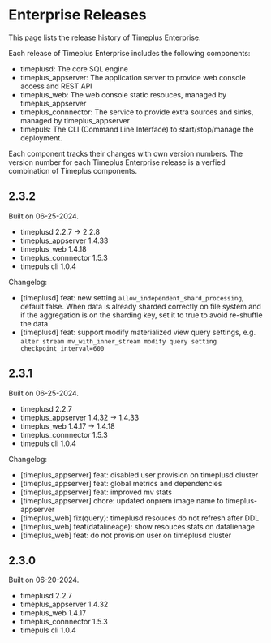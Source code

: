 # Enterprise Releases
This page lists the release history of Timeplus Enterprise.

Each release of Timeplus Enterprise includes the following components:

* timeplusd: The core SQL engine
* timeplus_appserver: The application server to provide web console access and REST API
* timeplus_web: The web console static resouces, managed by timeplus_appserver
* timeplus_connnector: The service to provide extra sources and sinks, managed by timeplus_appserver
* timepuls: The CLI (Command Line Interface) to start/stop/manage the deployment.

Each component tracks their changes with own version numbers. The version number for each Timeplus Enterprise release is a verfied combination of Timeplus components.

## 2.3.2
Built on 06-25-2024.
* timeplusd 2.2.7 -> 2.2.8
* timeplus_appserver 1.4.33
* timeplus_web 1.4.18
* timeplus_connnector 1.5.3
* timepuls cli 1.0.4

Changelog:
* [timeplusd] feat: new setting `allow_independent_shard_processing`, default false. When data is already sharded correctly on file system and if the aggregation is on the sharding key, set it to true to avoid re-shuffle the data
* [timeplusd] feat: support modify materialized view query settings, e.g. `alter stream mv_with_inner_stream modify query setting checkpoint_interval=600`

## 2.3.1
Built on 06-25-2024.
* timeplusd 2.2.7
* timeplus_appserver 1.4.32 -> 1.4.33
* timeplus_web 1.4.17 -> 1.4.18
* timeplus_connnector 1.5.3
* timepuls cli 1.0.4

Changelog:
* [timeplus_appserver] feat: disabled user provision on timeplusd cluster
* [timeplus_appserver] feat: global metrics and dependencies
* [timeplus_appserver] feat: improved mv stats
* [timeplus_appserver] chore: updated onprem image name to timeplus-appserver
* [timeplus_web] fix(query): timeplusd resouces do not refresh after DDL
* [timeplus_web] feat(datalineage): show resouces stats on datalienage
* [timeplus_web] feat: do not provision user on timeplusd cluster

## 2.3.0
Built on 06-20-2024.
* timeplusd 2.2.7
* timeplus_appserver 1.4.32
* timeplus_web 1.4.17
* timeplus_connnector 1.5.3
* timepuls cli 1.0.4
